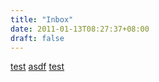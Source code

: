 ```yaml
---
title: "Inbox"
date: 2011-01-13T08:27:37+08:00
draft: false
---
```


[test](/test)
[asdf](asdf)
[test](test)


